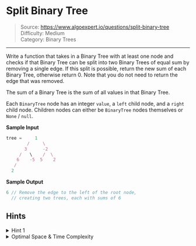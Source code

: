 # Split Binary Tree
> Source: https://www.algoexpert.io/questions/split-binary-tree  
> Difficulty: Medium  
> Category: Binary Trees
---

Write a function that takes in a Binary Tree with at least one node and
checks if that Binary Tree can be split into two Binary Trees of equal sum by
removing a single edge. If this split is possible, return the new sum of each
Binary Tree, otherwise return 0. Note that you do not need to return the edge
that was removed.

The sum of a Binary Tree is the sum of all values in that Binary Tree.

Each `BinaryTree` node has an integer `value`, a `left` child node, and a
`right` child node. Children nodes can either be `BinaryTree` nodes themselves
or `None` / `null`.

**Sample Input**
```ts
tree =     1
        /     \
       3      -2
     /   \    /  \
    6    -5  5    2
   /
  2
```

**Sample Output**
```ts
6 // Remove the edge to the left of the root node,
  // creating two trees, each with sums of 6
```

## Hints

<details>
<summary>Hint 1</summary>
...
</details>

<details>
<summary>Optimal Space &amp; Time Complexity</summary>
O(??) time | O(??) space - where ?? is ...
</details>
